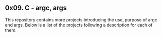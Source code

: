 ## 0x09. C - argc, args

This repository contains more projects introducing the use, purpose of argc and args. Below is a list of the projects following a description for each of them.